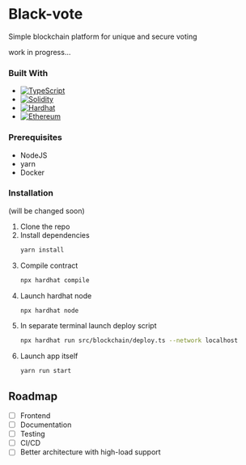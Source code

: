 # Black-vote
Simple blockchain platform for unique and secure voting

work in progress...

### Built With
* [![TypeScript][TypeScript]][TypeScript-url]
* [![Solidity][Solidity]][Solidity-url]
* [![Hardhat][Hardhat]][Hardhat-url]
* [![Ethereum][Ethereum]][Ethereum-url]

### Prerequisites
* NodeJS
* yarn
* Docker

### Installation
(will be changed soon)
1. Clone the repo
2. Install dependencies
   ```bash
   yarn install
   ```
3. Compile contract
   ```bash
   npx hardhat compile
   ```
4. Launch hardhat node
   ```bash
   npx hardhat node
   ```
5. In separate terminal launch deploy script
   ```bash
   npx hardhat run src/blockchain/deploy.ts --network localhost
   ```
6. Launch app itself
   ```bash
   yarn run start
   ```
## Roadmap

- [ ] Frontend
- [ ] Documentation
- [ ] Testing
- [ ] CI/СD
- [ ] Better architecture with high-load support 

<!-- MARKDOWN LINKS & IMAGES -->
[TypeScript]: https://img.shields.io/badge/typescript-007ACC?style=for-the-badge&logo=typescript&logoColor=black
[TypeScript-url]: https://typescriptlang.org
[Solidity]: https://img.shields.io/badge/solidity-363636?style=for-the-badge&logo=solidity&logoColor=white
[Solidity-url]: https://docs.soliditylang.org/
[Hardhat]: https://img.shields.io/badge/Hardhat-FFCF24?style=for-the-badge&logo=hardhat&logoColor=black
[Hardhat-url]: https://hardhat.org/
[Ethereum]: https://img.shields.io/badge/ethereum-3C3C3D?style=for-the-badge&logo=ethereum&logoColor=white
[Ethereum-url]: https://ethereum.org/